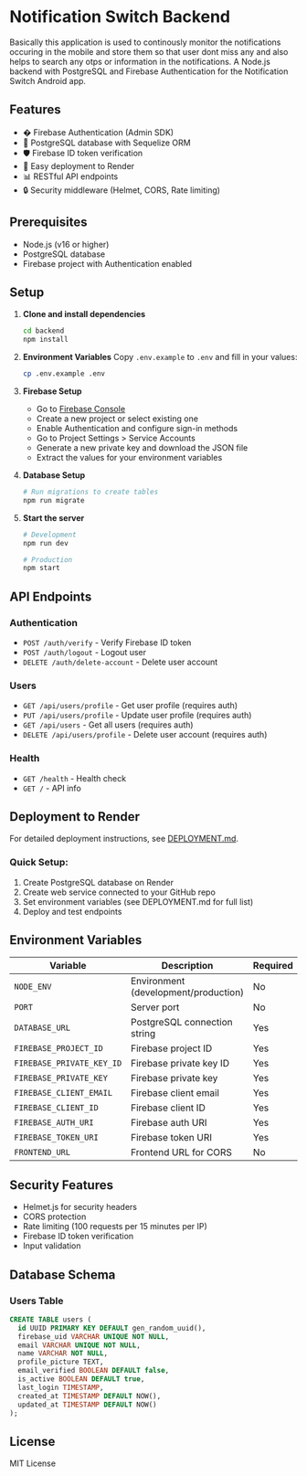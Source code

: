 # Notification Switch Backend
Basically this application is used to continously monitor the notifications occuring in the mobile and store them so that user dont miss any and also helps to search any  otps or information in the notifications.
A Node.js backend with PostgreSQL and Firebase Authentication for the Notification Switch Android app.

## Features

- � Firebase Authentication (Admin SDK)
- 🐘 PostgreSQL database with Sequelize ORM
- 🛡️ Firebase ID token verification
- 🚀 Easy deployment to Render
- 📊 RESTful API endpoints
- 🔒 Security middleware (Helmet, CORS, Rate limiting)

## Prerequisites

- Node.js (v16 or higher)
- PostgreSQL database
- Firebase project with Authentication enabled

## Setup

1. **Clone and install dependencies**
   ```bash
   cd backend
   npm install
   ```

2. **Environment Variables**
   Copy `.env.example` to `.env` and fill in your values:
   ```bash
   cp .env.example .env
   ```

3. **Firebase Setup**
   - Go to [Firebase Console](https://console.firebase.google.com/)
   - Create a new project or select existing one
   - Enable Authentication and configure sign-in methods
   - Go to Project Settings > Service Accounts
   - Generate a new private key and download the JSON file
   - Extract the values for your environment variables

4. **Database Setup**
   ```bash
   # Run migrations to create tables
   npm run migrate
   ```

5. **Start the server**
   ```bash
   # Development
   npm run dev

   # Production
   npm start
   ```

## API Endpoints

### Authentication
- `POST /auth/verify` - Verify Firebase ID token
- `POST /auth/logout` - Logout user
- `DELETE /auth/delete-account` - Delete user account

### Users
- `GET /api/users/profile` - Get user profile (requires auth)
- `PUT /api/users/profile` - Update user profile (requires auth)
- `GET /api/users` - Get all users (requires auth)
- `DELETE /api/users/profile` - Delete user account (requires auth)

### Health
- `GET /health` - Health check
- `GET /` - API info

## Deployment to Render

For detailed deployment instructions, see [DEPLOYMENT.md](./DEPLOYMENT.md).

### Quick Setup:
1. Create PostgreSQL database on Render
2. Create web service connected to your GitHub repo
3. Set environment variables (see DEPLOYMENT.md for full list)
4. Deploy and test endpoints

## Environment Variables

| Variable | Description | Required |
|----------|-------------|----------|
| `NODE_ENV` | Environment (development/production) | No |
| `PORT` | Server port | No |
| `DATABASE_URL` | PostgreSQL connection string | Yes |
| `FIREBASE_PROJECT_ID` | Firebase project ID | Yes |
| `FIREBASE_PRIVATE_KEY_ID` | Firebase private key ID | Yes |
| `FIREBASE_PRIVATE_KEY` | Firebase private key | Yes |
| `FIREBASE_CLIENT_EMAIL` | Firebase client email | Yes |
| `FIREBASE_CLIENT_ID` | Firebase client ID | Yes |
| `FIREBASE_AUTH_URI` | Firebase auth URI | Yes |
| `FIREBASE_TOKEN_URI` | Firebase token URI | Yes |
| `FRONTEND_URL` | Frontend URL for CORS | No |

## Security Features

- Helmet.js for security headers
- CORS protection
- Rate limiting (100 requests per 15 minutes per IP)
- Firebase ID token verification
- Input validation

## Database Schema

### Users Table
```sql
CREATE TABLE users (
  id UUID PRIMARY KEY DEFAULT gen_random_uuid(),
  firebase_uid VARCHAR UNIQUE NOT NULL,
  email VARCHAR UNIQUE NOT NULL,
  name VARCHAR NOT NULL,
  profile_picture TEXT,
  email_verified BOOLEAN DEFAULT false,
  is_active BOOLEAN DEFAULT true,
  last_login TIMESTAMP,
  created_at TIMESTAMP DEFAULT NOW(),
  updated_at TIMESTAMP DEFAULT NOW()
);
```

## License

MIT License
